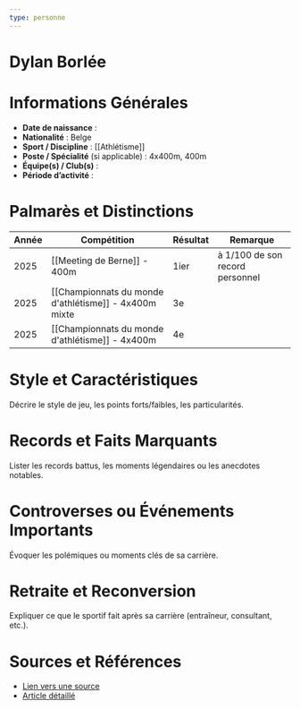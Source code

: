 ```yaml
---
type: personne
---
```


# Dylan Borlée

# Informations Générales
- **Date de naissance** :  
- **Nationalité** :  Belge
- **Sport / Discipline** : [[Athlétisme]] 
- **Poste / Spécialité** (si applicable) :  4x400m, 400m
- **Équipe(s) / Club(s)** :  
- **Période d’activité** :  

# Palmarès et Distinctions
| Année | Compétition                                           | Résultat | Remarque                        |
| ----- | ----------------------------------------------------- | -------- | ------------------------------- |
| 2025  | [[Meeting de Berne]] - 400m                           | 1ier     | à 1/100 de son record personnel |
| 2025  | [[Championnats du monde d'athlétisme]] - 4x400m mixte | 3e       |                                 |
| 2025  | [[Championnats du monde d'athlétisme]] - 4x400m       | 4e       |                                 |

# Style et Caractéristiques
Décrire le style de jeu, les points forts/faibles, les particularités.

# Records et Faits Marquants
Lister les records battus, les moments légendaires ou les anecdotes notables.

# Controverses ou Événements Importants
Évoquer les polémiques ou moments clés de sa carrière.

# Retraite et Reconversion
Expliquer ce que le sportif fait après sa carrière (entraîneur, consultant, etc.).

# Sources et Références
- [Lien vers une source](#)
- [Article détaillé](#)
